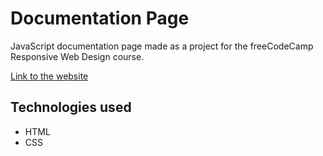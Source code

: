 # Documentation Page
JavaScript documentation page made as a project for the freeCodeCamp Responsive Web Design course.

[Link to the website](https://alvin-dot.github.io/freecodecamp-documentation-page/)

## Technologies used
- HTML
- CSS